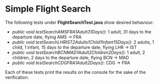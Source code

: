 # Simple Flight Search

The following tests under <b>FlightSearchTest.java</b> show desired behaviour:

<ul>
	<li><i>public void testSearchAMSFRA1Adult31Days()</i>: 1 adult, 31 days to the departure date, flying AMS -> FRA</li>
	<li><i>public void testSearchLHRIST2Adults1Child1Infant15Days()</i>: 2 adults, 1 child, 1 infant, 15 days to the departure date, flying LHR -> IST</li>
	<li><i>public void testSearchBCNMAD1Adult2Children2Days()</i>: 1 adult, 2 children, 2 days to the departure date, flying BCN -> MAD</li>
	<li><i>public void testSearchCDGFRA1Adult2Days()</i>: CDG -> FRA</li>
</ul>

Each of these tests print the results on the console for the sake of the verification.
